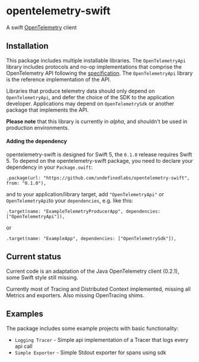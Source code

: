 # opentelemetry-swift

A swift [OpenTelemetry](https://opentelemetry.io/) client

## Installation

This package includes multiple installable libraries. The `OpenTelemetryApi` library includes protocols and no-op implementations that comprise the OpenTelemetry API following the [specification](https://github.com/open-telemetry/opentelemetry-specification). The `OpenTelemetryApi` library is the reference implementation of the API.

Libraries that produce telemetry data should only depend on `OpenTelemetryApi`, and defer the choice of the SDK to the application developer. Applications may depend on `OpenTelemetrySdk` or another package that implements the API.

**Please note** that this library is currently in *alpha*, and shouldn't be used in production environments.

#### Adding the dependency

opentelemetry-swift is designed for Swift 5, the `0.1.0` release requires Swift 5. To depend on the  opentelemetry-swift package, you need to declare your dependency in your `Package.swift`:

```
.package(url: "https://github.com/undefinedlabs/opentelemetry-swift", from: "0.1.0"),
```

and to your application/library target, add `"OpenTelemetryApi"` or  `OpenTelemetryApi`to your `dependencies`, e.g. like this:

```
.target(name: "ExampleTelemetryProducerApp", dependencies: ["OpenTelemetryApi"]),
```

or 

```
.target(name: "ExampleApp", dependencies: ["OpenTelemetrySdk"]),
```

## Current status

Current code is an adaptation of the Java OpenTelemetry client (0.2.1), some Swift style still missing.

Currently most of Tracing and Distributed Context implemented, missing all Metrics and exporters. Also missing OpenTracing shims.

## Examples

The package includes some example projects with basic functionality:

- `Logging Tracer` -  Simple api implementation of a Tracer that logs every api call
- `Simple Exporter` - Simple Stdout exporter for spans using sdk